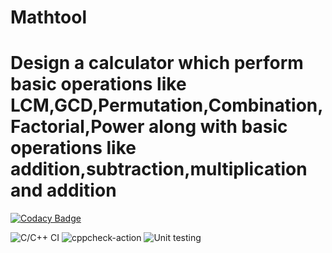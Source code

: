 # Mathtool
# Design a calculator which perform basic operations like LCM,GCD,Permutation,Combination,Factorial,Power along with basic operations like addition,subtraction,multiplication and addition

[![Codacy Badge](https://api.codacy.com/project/badge/Grade/5e3b291135f9454ebf7ae055842a013d)](https://app.codacy.com/manual/99002557/Mathtool?utm_source=github.com&utm_medium=referral&utm_content=99002557/Mathtool&utm_campaign=Badge_Grade_Dashboard)

![C/C++ CI](https://github.com/99002557/Mathtool/workflows/C/C++%20CI/badge.svg)
![cppcheck-action](https://github.com/99002557/Mathtool/workflows/cppcheck-action/badge.svg)
![Unit testing](https://github.com/99002557/Mathtool/workflows/Unit%20testing/badge.svg)

